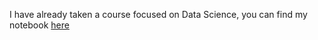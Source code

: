 I have already taken a course focused on Data Science, you can find my notebook [here](https://github.com/arturcgs/bootcamp-data-science-aplicada3/tree/main/Projeto%20Final)